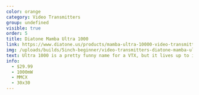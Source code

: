 ```yaml
---
color: orange
category: Video Transmitters
group: undefined
visible: true
order: 5
title: Diatone Mamba Ultra 1000
link: https://www.diatone.us/products/mamba-ultra-10000-video-transmitter-m3
img: /uploads/builds/5inch-beginner/video-transmitters-diatone-mamba-ultra-1000.png
text: Ultra 1000 is a pretty funny name for a VTX, but it lives up to it. If you want more range and don't want to spend more on a better VTX, it will do the job. Not the best quality, but it gets you extra range
info: 
  - $29.99
  - 1000mW
  - MMCX
  - 30x30
---
```

